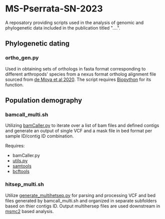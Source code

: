 # **MS-Pserrata-SN-2023**
A reposatory providing scripts used in the analysis of genomic and phylogenetic data included in the publication titled "....".

## **Phylogenetic dating**
### **ortho_gen.py**
Used in obtaining sets of orthologs in fasta format corresponding to different arthropods' species from a nexus format ortholog alignment file sourced from [de Moya et al 2020](https://academic.oup.com/sysbio/article/70/4/719/5912026). The script requires [Biopython](https://biopython.org/) for its function. 

## **Population demography**
### **bamcall_multi.sh**
Utilizing [bamCaller.py](https://github.com/stschiff/msmc-tools) to iterate over a list of bam files and defined contigs and generate an output of single VCF and a mask file in bed format per sample ID/contig ID combination.

Requires:
- bamCaller.py
- [utils.py](https://github.com/stschiff/msmc-tools)
- [samtools](http://www.htslib.org/download/)
- [bcftools](http://www.htslib.org/download/)

### **hitsep_multi.sh**
Utilize [generate_multihetsep.py](https://github.com/stschiff/msmc-tools) for parsing and processing VCF and bed files generated by bamcall_multi.sh and organized in separate subfolders based on thier contigs ID. Output multihersep files are used downstream in [msmc2](https://github.com/stschiff/msmc2) based analysis. 






